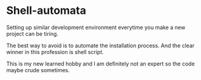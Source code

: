 # Shell-automata


Setting up similar development environment everytime you make a new project can be tiring. 

The best way to avoid is to automate the installation process. And the clear winner in this profession is shell script.

This is my new learned hobby and I am definitely not an expert so the code maybe crude sometimes.


